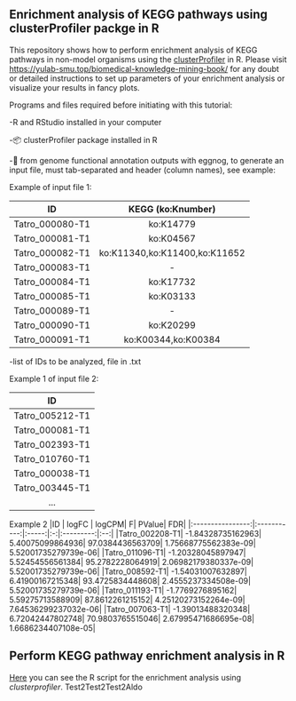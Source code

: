 ## Enrichment analysis of KEGG pathways using clusterProfiler packge in R
This repository shows how to perform enrichment analysis of KEGG pathways in non-model organisms using the 
[clusterProfiler](https://bioconductor.org/packages/release/bioc/html/clusterProfiler.html) in R. 
Please visit https://yulab-smu.top/biomedical-knowledge-mining-book/ for any doubt or detailed instructions
to set up parameters of your enrichment analysis or visualize your results in fancy plots. 

Programs and files required before initiating with this tutorial:

-R and RStudio installed in your computer
 
-:package: clusterProfiler package installed in R

-:egg: from genome functional annotation outputs with eggnog, to generate an input file, must tab-separated and header (column names), see example:

Example of input file 1:

|ID          | KEGG (ko:Knumber)|
|:----------:|:----------:|
|Tatro_000080-T1|ko:K14779|
|Tatro_000081-T1|ko:K04567|
|Tatro_000082-T1|ko:K11340,ko:K11400,ko:K11652|
|Tatro_000083-T1|-|
|Tatro_000084-T1|ko:K17732|
|Tatro_000085-T1|ko:K03133|
|Tatro_000089-T1|-|
|Tatro_000090-T1|ko:K20299|
|Tatro_000091-T1|ko:K00344,ko:K00384|

-list of IDs to be analyzed, file in .txt

Example 1 of input file 2:

|ID          |
|:----------:|
|Tatro_005212-T1|
|Tatro_000081-T1|
|Tatro_002393-T1|
|Tatro_010760-T1|
|Tatro_000038-T1|
|Tatro_003445-T1|
|...|

Example 2
|ID                |	logFC |	logCPM|	F|	PValue|	FDR|
|:----------------:|:-----------:|:-----:|:-:|:---------:|:--:|
|Tatro_002208-T1|	-1.84328735162963|	5.40075099864936|	97.0384436563709|	1.75668775562383e-09|	5.52001735279739e-06|
|Tatro_011096-T1|	-1.20328045897947|	5.52454556561384|	95.2782228064919|	2.06982179380337e-09|	5.52001735279739e-06|
|Tatro_008592-T1|	-1.54031007632897|	6.41900167215348|	93.4725834448608|	2.4555237334508e-09|	5.52001735279739e-06|
|Tatro_011193-T1|	-1.7769276895162|	5.59275713588909|	87.8612261215152|	4.25120273152264e-09|	7.64536299237032e-06|
|Tatro_007063-T1|	-1.39013488320348|	6.72042447802748|	70.9803765515046|	2.67995471686695e-08|	1.6686234407108e-05|

## Perform KEGG pathway enrichment analysis in R
[Here](https://orlanc.github.io/cp_enrichment/R_enrichment/kegg_pathway_enrichment.html) you can see the R script for the enrichment analysis using *clusterprofiler*.
Test2Test2Test2Aldo
